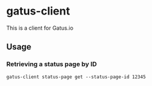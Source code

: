 # gatus-client
This is a client for Gatus.io

## Usage
### Retrieving a status page by ID
```console
gatus-client status-page get --status-page-id 12345
```
